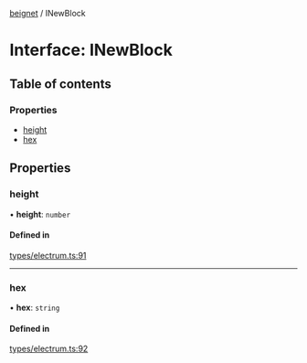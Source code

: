 [beignet](../README.md) / INewBlock

# Interface: INewBlock

## Table of contents

### Properties

- [height](INewBlock.md#height)
- [hex](INewBlock.md#hex)

## Properties

### height

• **height**: `number`

#### Defined in

[types/electrum.ts:91](https://github.com/synonymdev/beignet/blob/88520f5/src/types/electrum.ts#L91)

___

### hex

• **hex**: `string`

#### Defined in

[types/electrum.ts:92](https://github.com/synonymdev/beignet/blob/88520f5/src/types/electrum.ts#L92)
